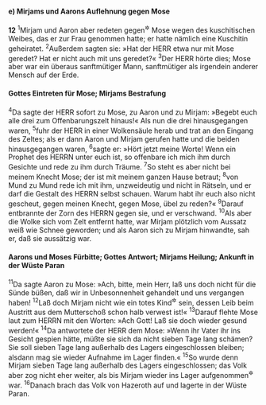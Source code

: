 #### e) Mirjams und Aarons Auflehnung gegen Mose

__12__
<sup>1</sup>Mirjam und Aaron aber redeten gegen<sup title="= übel von">&#x2732;</sup> Mose wegen des kuschitischen Weibes, das er zur Frau genommen hatte; er hatte nämlich eine Kuschitin geheiratet.
<sup>2</sup>Außerdem sagten sie: »Hat der HERR etwa nur mit Mose geredet? Hat er nicht auch mit uns geredet?«
<sup>3</sup>Der HERR hörte dies; Mose aber war ein überaus sanftmütiger Mann, sanftmütiger als irgendein anderer Mensch auf der Erde.

#### Gottes Eintreten für Mose; Mirjams Bestrafung

<sup>4</sup>Da sagte der HERR sofort zu Mose, zu Aaron und zu Mirjam: »Begebt euch alle drei zum Offenbarungszelt hinaus!« Als nun die drei hinausgegangen waren,
<sup>5</sup>fuhr der HERR in einer Wolkensäule herab und trat an den Eingang des Zeltes; als er dann Aaron und Mirjam gerufen hatte und die beiden hinausgegangen waren,
<sup>6</sup>sagte er: »Hört jetzt meine Worte! Wenn ein Prophet des HERRN unter euch ist, so offenbare ich mich ihm durch Gesichte und rede zu ihm durch Träume.
<sup>7</sup>So steht es aber nicht bei meinem Knecht Mose; der ist mit meinem ganzen Hause betraut;
<sup>8</sup>von Mund zu Mund rede ich mit ihm, unzweideutig und nicht in Rätseln, und er darf die Gestalt des HERRN selbst schauen. Warum habt ihr euch also nicht gescheut, gegen meinen Knecht, gegen Mose, übel zu reden?«
<sup>9</sup>Darauf entbrannte der Zorn des HERRN gegen sie, und er verschwand.
<sup>10</sup>Als aber die Wolke sich vom Zelt entfernt hatte, war Mirjam plötzlich vom Aussatz weiß wie Schnee geworden; und als Aaron sich zu Mirjam hinwandte, sah er, daß sie aussätzig war.

#### Aarons und Moses Fürbitte; Gottes Antwort; Mirjams Heilung; Ankunft in der Wüste Paran

<sup>11</sup>Da sagte Aaron zu Mose: »Ach, bitte, mein Herr, laß uns doch nicht für die Sünde büßen, daß wir in Unbesonnenheit gehandelt und uns vergangen haben!
<sup>12</sup>Laß doch Mirjam nicht wie ein totes Kind<sup title="= eine Fehlgeburt">&#x2732;</sup> sein, dessen Leib beim Austritt aus dem Mutterschoß schon halb verwest ist!«
<sup>13</sup>Darauf flehte Mose laut zum HERRN mit den Worten: »Ach Gott! Laß sie doch wieder gesund werden!«
<sup>14</sup>Da antwortete der HERR dem Mose: »Wenn ihr Vater ihr ins Gesicht gespien hätte, müßte sie sich da nicht sieben Tage lang schämen? Sie soll sieben Tage lang außerhalb des Lagers eingeschlossen bleiben; alsdann mag sie wieder Aufnahme im Lager finden.«
<sup>15</sup>So wurde denn Mirjam sieben Tage lang außerhalb des Lagers eingeschlossen; das Volk aber zog nicht eher weiter, als bis Mirjam wieder ins Lager aufgenommen<sup title="= zurückgeholt">&#x2732;</sup> war.
<sup>16</sup>Danach brach das Volk von Hazeroth auf und lagerte in der Wüste Paran.
